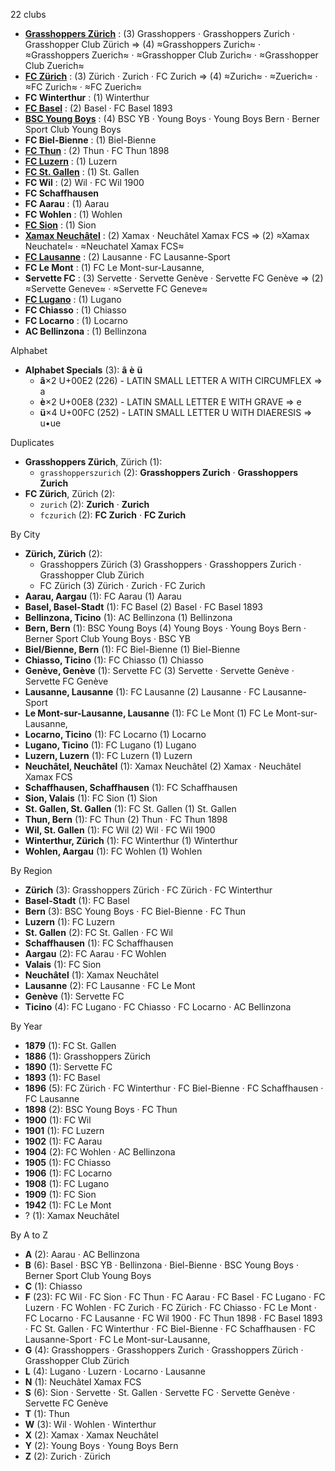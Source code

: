 22 clubs

- [**Grasshoppers Zürich**](https://en.wikipedia.org/wiki/Grasshopper_Club_Zürich) : (3) Grasshoppers · Grasshoppers Zurich · Grasshopper Club Zürich ⇒ (4) ≈Grasshoppers Zurich≈ · ≈Grasshoppers Zuerich≈ · ≈Grasshopper Club Zurich≈ · ≈Grasshopper Club Zuerich≈
- [**FC Zürich**](https://en.wikipedia.org/wiki/FC_Zürich) : (3) Zürich · Zurich · FC Zurich ⇒ (4) ≈Zurich≈ · ≈Zuerich≈ · ≈FC Zurich≈ · ≈FC Zuerich≈
- **FC Winterthur** : (1) Winterthur
- [**FC Basel**](https://en.wikipedia.org/wiki/FC_Basel) : (2) Basel · FC Basel 1893
- [**BSC Young Boys**](https://en.wikipedia.org/wiki/BSC_Young_Boys) : (4) BSC YB · Young Boys · Young Boys Bern · Berner Sport Club Young Boys
- **FC Biel-Bienne** : (1) Biel-Bienne
- [**FC Thun**](https://en.wikipedia.org/wiki/FC_Thun) : (2) Thun · FC Thun 1898
- [**FC Luzern**](https://en.wikipedia.org/wiki/FC_Luzern) : (1) Luzern
- [**FC St. Gallen**](https://en.wikipedia.org/wiki/FC_St._Gallen) : (1) St. Gallen
- **FC Wil** : (2) Wil · FC Wil 1900
- **FC Schaffhausen**
- **FC Aarau** : (1) Aarau
- **FC Wohlen** : (1) Wohlen
- [**FC Sion**](https://en.wikipedia.org/wiki/FC_Sion) : (1) Sion
- [**Xamax Neuchâtel**](https://en.wikipedia.org/wiki/Neuchâtel_Xamax_FCS) : (2) Xamax · Neuchâtel Xamax FCS ⇒ (2) ≈Xamax Neuchatel≈ · ≈Neuchatel Xamax FCS≈
- [**FC Lausanne**](https://en.wikipedia.org/wiki/FC_Lausanne-Sport) : (2) Lausanne · FC Lausanne-Sport
- **FC Le Mont** : (1) FC Le Mont-sur-Lausanne,
- **Servette FC** : (3) Servette · Servette Genève · Servette FC Genève ⇒ (2) ≈Servette Geneve≈ · ≈Servette FC Geneve≈
- [**FC Lugano**](https://en.wikipedia.org/wiki/FC_Lugano) : (1) Lugano
- **FC Chiasso** : (1) Chiasso
- **FC Locarno** : (1) Locarno
- **AC Bellinzona** : (1) Bellinzona




Alphabet

- **Alphabet Specials** (3):  **â**  **è**  **ü** 
  - **â**×2 U+00E2 (226) - LATIN SMALL LETTER A WITH CIRCUMFLEX ⇒ a
  - **è**×2 U+00E8 (232) - LATIN SMALL LETTER E WITH GRAVE ⇒ e
  - **ü**×4 U+00FC (252) - LATIN SMALL LETTER U WITH DIAERESIS ⇒ u•ue




Duplicates

- **Grasshoppers Zürich**, Zürich (1):
  - `grasshopperszurich` (2): **Grasshoppers Zurich** · **Grasshoppers Zurich**
- **FC Zürich**, Zürich (2):
  - `zurich` (2): **Zurich** · **Zurich**
  - `fczurich` (2): **FC Zurich** · **FC Zurich**




By City

- **Zürich, Zürich** (2): 
  - Grasshoppers Zürich  (3) Grasshoppers · Grasshoppers Zurich · Grasshopper Club Zürich
  - FC Zürich  (3) Zürich · Zurich · FC Zurich
- **Aarau, Aargau** (1): FC Aarau  (1) Aarau
- **Basel, Basel-Stadt** (1): FC Basel  (2) Basel · FC Basel 1893
- **Bellinzona, Ticino** (1): AC Bellinzona  (1) Bellinzona
- **Bern, Bern** (1): BSC Young Boys  (4) Young Boys · Young Boys Bern · Berner Sport Club Young Boys · BSC YB
- **Biel/Bienne, Bern** (1): FC Biel-Bienne  (1) Biel-Bienne
- **Chiasso, Ticino** (1): FC Chiasso  (1) Chiasso
- **Genève, Genève** (1): Servette FC  (3) Servette · Servette Genève · Servette FC Genève
- **Lausanne, Lausanne** (1): FC Lausanne  (2) Lausanne · FC Lausanne-Sport
- **Le Mont-sur-Lausanne, Lausanne** (1): FC Le Mont  (1) FC Le Mont-sur-Lausanne,
- **Locarno, Ticino** (1): FC Locarno  (1) Locarno
- **Lugano, Ticino** (1): FC Lugano  (1) Lugano
- **Luzern, Luzern** (1): FC Luzern  (1) Luzern
- **Neuchâtel, Neuchâtel** (1): Xamax Neuchâtel  (2) Xamax · Neuchâtel Xamax FCS
- **Schaffhausen, Schaffhausen** (1): FC Schaffhausen 
- **Sion, Valais** (1): FC Sion  (1) Sion
- **St. Gallen, St. Gallen** (1): FC St. Gallen  (1) St. Gallen
- **Thun, Bern** (1): FC Thun  (2) Thun · FC Thun 1898
- **Wil, St. Gallen** (1): FC Wil  (2) Wil · FC Wil 1900
- **Winterthur, Zürich** (1): FC Winterthur  (1) Winterthur
- **Wohlen, Aargau** (1): FC Wohlen  (1) Wohlen




By Region

- **Zürich** (3):   Grasshoppers Zürich · FC Zürich · FC Winterthur
- **Basel-Stadt** (1):   FC Basel
- **Bern** (3):   BSC Young Boys · FC Biel-Bienne · FC Thun
- **Luzern** (1):   FC Luzern
- **St. Gallen** (2):   FC St. Gallen · FC Wil
- **Schaffhausen** (1):   FC Schaffhausen
- **Aargau** (2):   FC Aarau · FC Wohlen
- **Valais** (1):   FC Sion
- **Neuchâtel** (1):   Xamax Neuchâtel
- **Lausanne** (2):   FC Lausanne · FC Le Mont
- **Genève** (1):   Servette FC
- **Ticino** (4):   FC Lugano · FC Chiasso · FC Locarno · AC Bellinzona




By Year

- **1879** (1):   FC St. Gallen
- **1886** (1):   Grasshoppers Zürich
- **1890** (1):   Servette FC
- **1893** (1):   FC Basel
- **1896** (5):   FC Zürich · FC Winterthur · FC Biel-Bienne · FC Schaffhausen · FC Lausanne
- **1898** (2):   BSC Young Boys · FC Thun
- **1900** (1):   FC Wil
- **1901** (1):   FC Luzern
- **1902** (1):   FC Aarau
- **1904** (2):   FC Wohlen · AC Bellinzona
- **1905** (1):   FC Chiasso
- **1906** (1):   FC Locarno
- **1908** (1):   FC Lugano
- **1909** (1):   FC Sion
- **1942** (1):   FC Le Mont
- ? (1):   Xamax Neuchâtel






By A to Z

- **A** (2): Aarau · AC Bellinzona
- **B** (6): Basel · BSC YB · Bellinzona · Biel-Bienne · BSC Young Boys · Berner Sport Club Young Boys
- **C** (1): Chiasso
- **F** (23): FC Wil · FC Sion · FC Thun · FC Aarau · FC Basel · FC Lugano · FC Luzern · FC Wohlen · FC Zurich · FC Zürich · FC Chiasso · FC Le Mont · FC Locarno · FC Lausanne · FC Wil 1900 · FC Thun 1898 · FC Basel 1893 · FC St. Gallen · FC Winterthur · FC Biel-Bienne · FC Schaffhausen · FC Lausanne-Sport · FC Le Mont-sur-Lausanne,
- **G** (4): Grasshoppers · Grasshoppers Zurich · Grasshoppers Zürich · Grasshopper Club Zürich
- **L** (4): Lugano · Luzern · Locarno · Lausanne
- **N** (1): Neuchâtel Xamax FCS
- **S** (6): Sion · Servette · St. Gallen · Servette FC · Servette Genève · Servette FC Genève
- **T** (1): Thun
- **W** (3): Wil · Wohlen · Winterthur
- **X** (2): Xamax · Xamax Neuchâtel
- **Y** (2): Young Boys · Young Boys Bern
- **Z** (2): Zurich · Zürich




